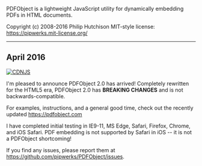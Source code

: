 PDFObject is a lightweight JavaScript utility for dynamically embedding PDFs in HTML documents.

Copyright (c) 2008-2016 Philip Hutchison
MIT-style license: https://pipwerks.mit-license.org/

-----

## April 2016

[![CDNJS](https://img.shields.io/cdnjs/v/pdfobject.svg)](https://cdnjs.com/libraries/pdfobject/)

I'm pleased to announce PDFObject 2.0 has arrived! Completely rewritten for the HTML5 era, PDFObject 2.0 has **BREAKING CHANGES** and is not backwards-compatible.

For examples, instructions, and a general good time, check out the recently updated https://pdfobject.com

I have completed initial testing in IE9-11, MS Edge, Safari, Firefox, Chrome, and iOS Safari. PDF embedding is not supported by Safari in iOS -- it is not a PDFObject shortcoming!

If you find any issues, please report them at https://github.com/pipwerks/PDFObject/issues.
